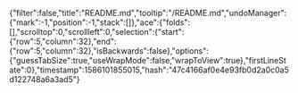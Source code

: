 {"filter":false,"title":"README.md","tooltip":"/README.md","undoManager":{"mark":-1,"position":-1,"stack":[]},"ace":{"folds":[],"scrolltop":0,"scrollleft":0,"selection":{"start":{"row":5,"column":32},"end":{"row":5,"column":32},"isBackwards":false},"options":{"guessTabSize":true,"useWrapMode":false,"wrapToView":true},"firstLineState":0},"timestamp":1586101855015,"hash":"47c4166af0e4e93fb0d2a0c0a5d122748a6a3ad5"}